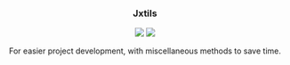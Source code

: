 <p align="center"> 
  <h3 align="center">Jxtils</h3>
	
  <p align="center">
	<a href="https://github.com/Jxcob/Jxtils/issues" alt="Issues">
		<img src="https://img.shields.io/github/issues/mdawsonuk/DiscordExplorer?style=flat-square" /></a>
	<a href="https://github.com/Jxcob/Jxtils/releases" alt="Releases">
		<img src="https://img.shields.io/github/downloads/mdawsonuk/DiscordExplorer/total?style=flat-square" /></a>
  </p>
  <p align="center">
    For easier project development, with miscellaneous methods to save time.
    <br />
  </p>
</p>
